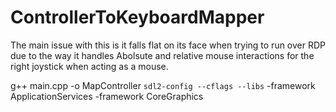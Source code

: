 # ControllerToKeyboardMapper

The main issue with this is it falls flat on its face when trying to run over RDP due to the way it handles Abolsute and relative mouse interactions for the right joystick when acting as a mouse.

g++ main.cpp -o MapController `sdl2-config --cflags --libs` -framework ApplicationServices -framework CoreGraphics
